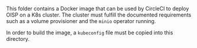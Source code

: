 This folder contains a Docker image that can be used by CircleCI to deploy OISP on a K8s cluster. The cluster must fulfill the documented requirements such as a volume provisioner and the `minio` operator running.

In order to build the image, a `kubeconfig` file must be copied into this directory.
